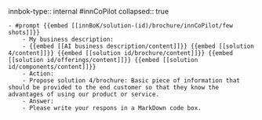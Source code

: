 innbok-type:: internal
#innCoPilot
collapsed:: true

	- #prompt {{embed [[innBoK/solution-(id)/brochure/innCoPilot/few shots]]}}
		- My business description:
		- {{embed [[AI business description/content]]}} {{embed [[solution 4/content]]}} {{embed [[solution id/brochure/content]]}} {{embed [[solution id/offerings/content]]}} {{embed [[solution id/components/content]]}}
		- Action:
		- Propose solution 4/brochure: Basic piece of information that should be provided to the end customer so that they know the advantages of using our product or service.
		- Answer:
		- Please write your respons in a MarkDown code box.